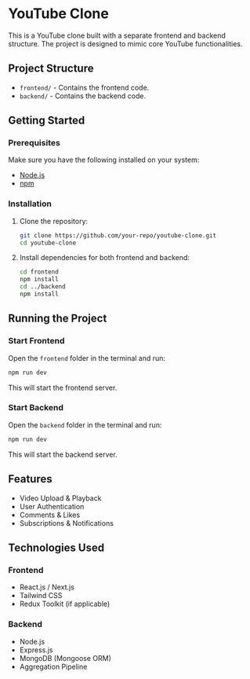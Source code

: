 # YouTube Clone

This is a YouTube clone built with a separate frontend and backend structure. The project is designed to mimic core YouTube functionalities.

## Project Structure

- `frontend/` - Contains the frontend code.
- `backend/` - Contains the backend code.

## Getting Started

### Prerequisites

Make sure you have the following installed on your system:

- [Node.js](https://nodejs.org/)
- [npm](https://www.npmjs.com/)

### Installation

1. Clone the repository:

   ```sh
   git clone https://github.com/your-repo/youtube-clone.git
   cd youtube-clone
   ```

2. Install dependencies for both frontend and backend:

   ```sh
   cd frontend
   npm install
   cd ../backend
   npm install
   ```

## Running the Project

### Start Frontend

Open the `frontend` folder in the terminal and run:

```sh
npm run dev
```

This will start the frontend server.

### Start Backend

Open the `backend` folder in the terminal and run:

```sh
npm run dev
```

This will start the backend server.

## Features

- Video Upload & Playback
- User Authentication
- Comments & Likes
- Subscriptions & Notifications

## Technologies Used

### Frontend

- React.js / Next.js
- Tailwind CSS
- Redux Toolkit (if applicable)

### Backend

- Node.js
- Express.js
- MongoDB (Mongoose ORM)
- Aggregation Pipeline

##

##

